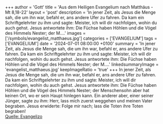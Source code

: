 +++
author = 'Gott'
title = 'Aus dem Heiligen Evangelium nach Matthäus - Mt 8,18-22'
layout = 'post'
description = 'In jener Zeit, als Jesus die Menge sah, die um ihn war, befahl er, ans andere Ufer zu fahren. Da kam ein Schriftgelehrter zu ihm und sagte: Meister, ich will dir nachfolgen, wohin du auch gehst. Jesus antwortete ihm: Die Füchse haben Höhlen und die Vögel des Himmels Nester; der M....'
images = ['/symbols/evangelist_matthaeus.jpg']
categories = ['EVANGELIUM']
tags = ['EVANGELIUM']
date = '2024-07-01 08:00:00 +0100'
summary = 'In jener Zeit, als Jesus die Menge sah, die um ihn war, befahl er, ans andere Ufer zu fahren. Da kam ein Schriftgelehrter zu ihm und sagte: Meister, ich will dir nachfolgen, wohin du auch gehst. Jesus antwortete ihm: Die Füchse haben Höhlen und die Vögel des Himmels Nester; der M....'
linkedsummaryImage = 'evangelist_matthaeus.jpg'
keepImageRatio = 'true'
+++
In jener Zeit, als Jesus die Menge sah, die um ihn war, befahl er, ans andere Ufer zu fahren.
Da kam ein Schriftgelehrter zu ihm und sagte: Meister, ich will dir nachfolgen, wohin du auch gehst.
Jesus antwortete ihm: Die Füchse haben Höhlen und die Vögel des Himmels Nester; der Menschensohn aber hat keinen Ort, wo er sein Haupt hinlegen kann.<!--more-->
Ein anderer aber, einer seiner Jünger, sagte zu ihm: Herr, lass mich zuerst weggehen und meinen Vater begraben.
Jesus erwiderte: Folge mir nach; lass die Toten ihre Toten begraben!<br> [Quelle: Evangelizo](https://evangeliumtagfuertag.org/DE/gospel)